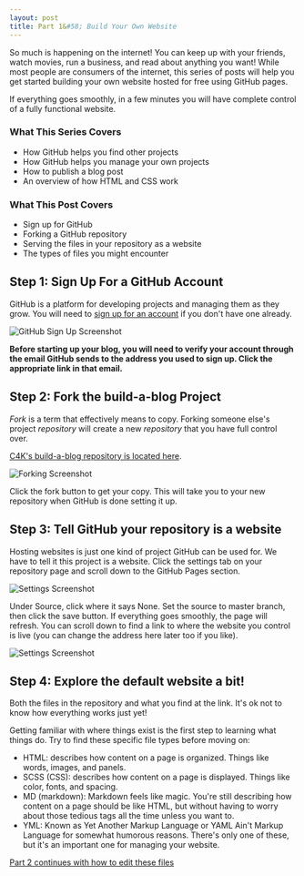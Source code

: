 ```yaml
---
layout: post
title: Part 1&#58; Build Your Own Website 
---
```


So much is happening on the internet! You can keep up with your friends, watch movies, run a business, and read about anything you want! While most people are consumers of the internet, this series of posts will help you get started building your own website hosted for free using GitHub pages.

If everything goes smoothly, in a few minutes you will have complete control of a fully functional website.

### What This Series Covers

* How GitHub helps you find other projects
* How GitHub helps you manage your own projects
* How to publish a blog post
* An overview of how HTML and CSS work

### What This Post Covers

* Sign up for GitHub
* Forking a GitHub repository
* Serving the files in your repository as a website
* The types of files you might encounter

## Step 1: Sign Up For a GitHub Account

GitHub is a platform for developing projects and managing them as they grow. You will need to [sign up for an account](https://github.com/join) if you don't have one already.

![GitHub Sign Up Screenshot]({{site.baseurl}}/images/2018-06-04-github-signin.png "GitHub Sign Up Screenshot")

**Before starting up your blog, you will need to verify your account through the email GitHub sends to the address you used to sign up. Click the appropriate link in that email.**

## Step 2: Fork the build-a-blog Project

*Fork* is a term that effectively means to copy. Forking someone else's project *repository* will create a new *repository* that you have full control over.

[C4K's build-a-blog repository is located here](https://github.com/Computers4Kids/build-a-blog).

![Forking Screenshot]({{site.baseurl}}/images/2018-06-15-fork-screenshot.png "GitHub Fork Screenshot")

Click the fork button to get your copy. This will take you to your new repository when GitHub is done setting it up.

## Step 3: Tell GitHub your repository is a website

Hosting websites is just one kind of project GitHub can be used for. We have to tell it this project is a website. Click the settings tab on your repository page and scroll down to the GitHub Pages section.

![Settings Screenshot]({{site.baseurl}}/images/2018-06-18-settings-screenshot-1.png "GitHub Pages Settings Screenshot")

Under Source, click where it says None. Set the source to master branch, then click the save button. If everything goes smoothly, the page will refresh. You can scroll down to find a link to where the website you control is live (you can change the address here later too if you like).

![Settings Screenshot]({{site.baseurl}}/images/2018-06-18-settings-screenshot-2.png "GitHub Pages Settings Screenshot")

## Step 4: Explore the default website a bit!

Both the files in the repository and what you find at the link. It's ok not to know how everything works just yet!

Getting familiar with where things exist is the first step to learning what things do. Try to find these specific file types before moving on:

* HTML: describes how content on a page is organized. Things like words, images, and panels.
* SCSS (CSS): describes how content on a page is displayed. Things like color, fonts, and spacing.
* MD (markdown): Markdown feels like magic. You're still describing how content on a page should be like HTML, but without having to worry about those tedious tags all the time unless you want to.
* YML: Known as Yet Another Markup Language or YAML Ain't Markup Language for somewhat humorous reasons. There's only one of these, but it's an important one for managing your website.

[Part 2 continues with how to edit these files]({{site.baseurl}}/build-a-blog/tutorial-part-2/)
